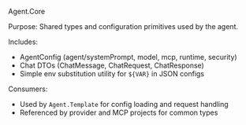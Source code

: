 Agent.Core

Purpose: Shared types and configuration primitives used by the agent.

Includes:
- AgentConfig (agent/systemPrompt, model, mcp, runtime, security)
- Chat DTOs (ChatMessage, ChatRequest, ChatResponse)
- Simple env substitution utility for `${VAR}` in JSON configs

Consumers:
- Used by `Agent.Template` for config loading and request handling
- Referenced by provider and MCP projects for common types
